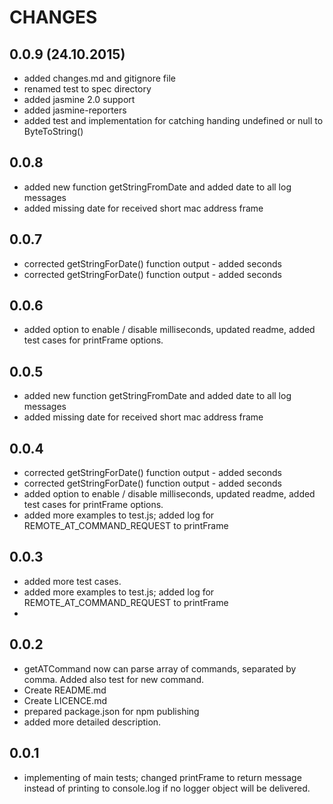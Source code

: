 # CHANGES

## 0.0.9 (24.10.2015)
* added changes.md and gitignore file
* renamed test to spec directory
* added jasmine 2.0 support
* added jasmine-reporters
* added test and implementation for catching handing undefined or null to ByteToString()

## 0.0.8
* added new function getStringFromDate and added date to all log messages
* added missing date for received short mac address frame

## 0.0.7
* corrected getStringForDate() function output - added seconds
* corrected getStringForDate() function output - added seconds


## 0.0.6
* added option to enable / disable milliseconds, updated readme, added test cases for printFrame options.


## 0.0.5
* added new function getStringFromDate and added date to all log messages
* added missing date for received short mac address frame


## 0.0.4

* corrected getStringForDate() function output - added seconds
* corrected getStringForDate() function output - added seconds
* added option to enable / disable milliseconds, updated readme, added test cases for printFrame options.
* added more examples to test.js; added log for REMOTE_AT_COMMAND_REQUEST to printFrame

## 0.0.3
* added more test cases.
* added more examples to test.js; added log for REMOTE_AT_COMMAND_REQUEST to printFrame
* 

## 0.0.2
* getATCommand now can parse array of commands, separated by comma. Added also test for new command.
* Create README.md
* Create LICENCE.md
* prepared package.json for npm publishing
*  added more detailed description.

## 0.0.1 
* implementing of main tests; changed printFrame to return message instead of printing to console.log if no logger object will be delivered.
